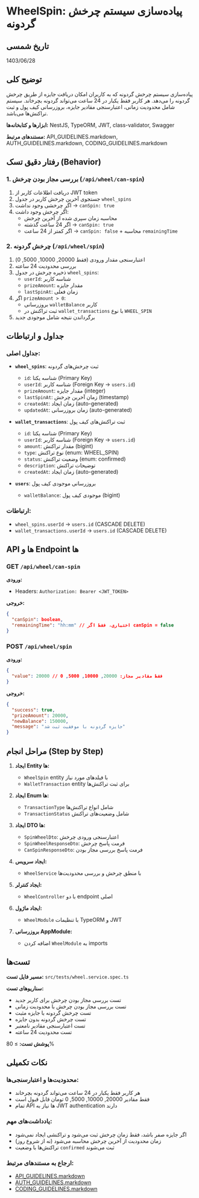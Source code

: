 # WheelSpin: پیاده‌سازی سیستم چرخش گردونه

## تاریخ شمسی
1403/06/28

## توضیح کلی
پیاده‌سازی سیستم چرخش گردونه که به کاربران امکان دریافت جایزه از طریق چرخش گردونه را می‌دهد. هر کاربر فقط یکبار در 24 ساعت می‌تواند گردونه بچرخاند. سیستم شامل محدودیت زمانی، اعتبارسنجی مقادیر جایزه، بروزرسانی کیف پول و ثبت تراکنش‌ها می‌باشد.

**ابزارها و کتابخانه‌ها:** NestJS, TypeORM, JWT, class-validator, Swagger

**مستندهای مرتبط:** API_GUIDELINES.markdown, AUTH_GUIDELINES.markdown, CODING_GUIDELINES.markdown

## رفتار دقیق تسک (Behavior)

### 1. بررسی مجاز بودن چرخش (`/api/wheel/can-spin`)
1. دریافت اطلاعات کاربر از JWT token
2. جستجوی آخرین چرخش کاربر در جدول `wheel_spins`
3. اگر چرخشی وجود نداشت → `canSpin: true`
4. اگر چرخش وجود داشت:
   - محاسبه زمان سپری شده از آخرین چرخش
   - اگر 24 ساعت گذشته → `canSpin: true`
   - اگر کمتر از 24 ساعت → `canSpin: false` + محاسبه `remainingTime`

### 2. چرخش گردونه (`/api/wheel/spin`)
1. اعتبارسنجی مقدار ورودی (فقط 20000, 10000, 5000, 0)
2. بررسی محدودیت 24 ساعته
3. ذخیره چرخش در جدول `wheel_spins`:
   - `userId`: شناسه کاربر
   - `prizeAmount`: مقدار جایزه
   - `lastSpinAt`: زمان فعلی
4. اگر `prizeAmount > 0`:
   - بروزرسانی `walletBalance` کاربر
   - ثبت تراکنش در `wallet_transactions` با نوع `WHEEL_SPIN`
5. برگرداندن نتیجه شامل موجودی جدید

## جداول و ارتباطات

### جداول اصلی:
- **`wheel_spins`**: ثبت چرخش‌های گردونه
  - `id`: شناسه یکتا (Primary Key)
  - `userId`: شناسه کاربر (Foreign Key → `users.id`)
  - `prizeAmount`: مقدار جایزه (integer)
  - `lastSpinAt`: زمان آخرین چرخش (timestamp)
  - `createdAt`: زمان ایجاد (auto-generated)
  - `updatedAt`: زمان بروزرسانی (auto-generated)

- **`wallet_transactions`**: ثبت تراکنش‌های کیف پول
  - `id`: شناسه یکتا (Primary Key)
  - `userId`: شناسه کاربر (Foreign Key → `users.id`)
  - `amount`: مقدار تراکنش (bigint)
  - `type`: نوع تراکنش (enum: WHEEL_SPIN)
  - `status`: وضعیت تراکنش (enum: confirmed)
  - `description`: توضیحات تراکنش
  - `createdAt`: زمان ایجاد (auto-generated)

- **`users`**: بروزرسانی موجودی کیف پول
  - `walletBalance`: موجودی کیف پول (bigint)

### ارتباطات:
- `wheel_spins.userId` → `users.id` (CASCADE DELETE)
- `wallet_transactions.userId` → `users.id` (CASCADE DELETE)

## API ها و Endpoint ها

### GET `/api/wheel/can-spin`
**ورودی:** 
- Headers: `Authorization: Bearer <JWT_TOKEN>`

**خروجی:**
```json
{
  "canSpin": boolean,
  "remainingTime": "hh:mm" // اختیاری، فقط اگر canSpin = false
}
```

### POST `/api/wheel/spin`
**ورودی:**
```json
{
  "value": 20000 // فقط مقادیر مجاز: 20000, 10000, 5000, 0
}
```

**خروجی:**
```json
{
  "success": true,
  "prizeAmount": 20000,
  "newBalance": 150000,
  "message": "جایزه گردونه با موفقیت ثبت شد"
}
```

## مراحل انجام (Step by Step)

1. **ایجاد Entity ها:**
   - `WheelSpin` entity با فیلدهای مورد نیاز
   - `WalletTransaction` entity برای ثبت تراکنش‌ها

2. **ایجاد Enum ها:**
   - `TransactionType` شامل انواع تراکنش‌ها
   - `TransactionStatus` شامل وضعیت‌های تراکنش

3. **ایجاد DTO ها:**
   - `SpinWheelDto`: اعتبارسنجی ورودی چرخش
   - `SpinWheelResponseDto`: فرمت پاسخ چرخش
   - `CanSpinResponseDto`: فرمت پاسخ بررسی مجاز بودن

4. **ایجاد سرویس:**
   - `WheelService` با منطق چرخش و بررسی محدودیت‌ها

5. **ایجاد کنترلر:**
   - `WheelController` با دو endpoint اصلی

6. **ایجاد ماژول:**
   - `WheelModule` با تنظیمات TypeORM و JWT

7. **بروزرسانی AppModule:**
   - اضافه کردن `WheelModule` به imports

## تست‌ها
**مسیر فایل تست:** `src/tests/wheel.service.spec.ts`

**سناریوهای تست:**
- تست بررسی مجاز بودن چرخش برای کاربر جدید
- تست بررسی مجاز بودن چرخش با محدودیت زمانی
- تست چرخش گردونه با جایزه مثبت
- تست چرخش گردونه بدون جایزه
- تست اعتبارسنجی مقادیر نامعتبر
- تست محدودیت 24 ساعته

**پوشش تست:** ≥ 80%

## نکات تکمیلی

### محدودیت‌ها و اعتبارسنجی‌ها:
- هر کاربر فقط یکبار در 24 ساعت می‌تواند گردونه بچرخاند
- فقط مقادیر 20000, 10000, 5000, 0 تومان قابل قبول است
- تمام API ها نیاز به JWT authentication دارند

### یادداشت‌های مهم:
- اگر جایزه صفر باشد، فقط زمان چرخش ثبت می‌شود و تراکنشی ایجاد نمی‌شود
- زمان محدودیت از آخرین چرخش محاسبه می‌شود (نه از شروع روز)
- تراکنش‌ها با وضعیت `confirmed` ثبت می‌شوند

### ارجاع به مستندهای مرتبط:
- [API_GUIDELINES.markdown](../api/API_GUIDELINES.markdown)
- [AUTH_GUIDELINES.markdown](../api/AUTH_GUIDELINES.markdown)
- [CODING_GUIDELINES.markdown](../CODING_GUIDELINES.markdown)
